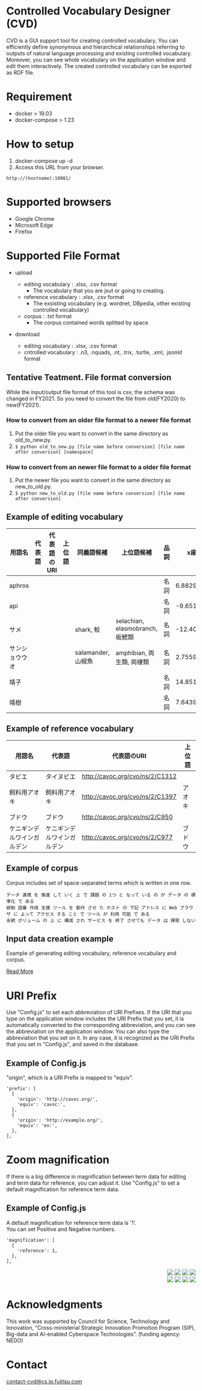 # Controlled Vocabulary Designer (CVD)

CVD is a GUI support tool for creating controlled vocabulary.
You can efficiently define synonymous and hierarchical relationships referring to
outputs of natural language processing and existing controlled vocabulary.
Moreover, you can see whole vocabulary on the application window and edit them interactively.
The created controlled vocabulary can be exported as RDF file.

# Requirement

- docker > 19.03
- docker-compose > 1.23

# How to setup

1. docker-compose up -d
2. Access this URL from your browser.

```
http://(hostname):10081/
```

# Supported browsers

* Google Chrome
* Microsoft Edge
* Firefox

# Supported File Format

* upload
  * editing vocabulary :  .xlsx, .csv format
    * The vocabulary that you are jsut or going to creating.
  * reference vocabulary : .xlsx, .csv format
    * The exsisting vocabulary (e.g. wordnet, DBpedia, other existing controlled vocabulary)
  * corpus : .txt format
    * The corpus contained words splitted by space

* download
  * editing vocabulary : .xlsx, .csv format
  * cntrolled vocabulary : .n3, .nquads, .nt, .trix, .turtle, .xml, .jsonld format


## **Tentative Teatment.** File format conversion

While the input/output file format of this tool is csv, the schema was changed in FY2021.
So you need to convert the file from old(FY2020) to new(FY2021).

### How to convert from an older file format to a newer file format
1. Put the older file you want to convert in the same directory as old_to_new.py.
2. ```$ python old_to_new.py [file name before conversion] [file name after conversion] [namespace]```

### How to convert from an newer file format to a older file format
1. Put the newer file you want to convert in the same directory as new_to_old.py.
2. ```$ python new_to_old.py [file name before conversion] [file name after conversion]```


## Example of editing vocabulary

|用語名|代表語|代表語のURI|上位語|同義語候補|上位語候補|品詞|x座標値|y座標値|色1|色2|
|----|----|----|----|----|----|----|----|----|----|----|
|aphros||||||名詞|6.882962381|-0.782237226|black|black|
|api||||||名詞|-9.651039608|15.05839617|black|black|
|サメ||||shark, 鮫|selachian, elasmobranch, 板鰓類|名詞|-12.40469425|1.260754069|black|black|
|サンショウウオ||||salamander, 山椒魚|amphibian, 両生類, 両棲類|名詞|2.755970296|-1.591457808|black|black|
|靖子||||||名詞|14.85126593|-1.219740487|black|black|
|靖樹||||||名詞|7.643998834|-0.408532063|black|black|

## Example of reference vocabulary

|用語名|代表語|代表語のURI|上位語|
|----|----|----|----|
|タビエ|タイヌビエ|http://cavoc.org/cvo/ns/2/C1312||
|飼料用アオキ|飼料用アオキ|http://cavoc.org/cvo/ns/2/C1397|アオキ|
|ブドウ|ブドウ|http://cavoc.org/cvo/ns/2/C950	||
|ケニギンデルワインガルデン|ケニギンデルワインガルデン|http://cavoc.org/cvo/ns/2/C977|ブドウ|


## Example of corpus

Corpus includes set of space-separated terms which is written in one row.

```
データ 連携 を 推進 して いく 上 で 課題 の 1つ と なって いる の が データ の 標準化 で ある
統制 語彙 作成 支援 ツール を 動作 させ た ホスト の 下記 アドレス に Web ブラウザ に よって アクセス する こと で ツール が 利用 可能 で ある
永続 ボリューム の 上 に 構成 され サービス を 終了 させても データ は 揮発 しない
```

## Input data creation example

Example of generating editing vocabulary, reference vocabulary and corpus.

[Read More](example-inputdata-creation/README.md)


# URI Prefix

Use "Config.js" to set each abbreviation of URI Prefixes.
If the URI that you type on the application window includes the URI Prefix that you set, it is automatically converted to the corresponding abbreviation,
and you can see the abbreviation on the application window. You can also type the abbreviation that you set on it. In any case, it is recognized as the URI Prefix that you set in "Config.js", and saved in the database.

## Example of Config.js

"origin", which is a URI Prefix is mapped to "equiv".

```
'prefix': [
  {
    'origin': 'http://cavoc.org/',
    'equiv': 'cavoc:',
  },
  {
    'origin': 'http://example.org/',
    'equiv': 'ex:',
  },
],

```


# Zoom magnification

If there is a big difference in magnification between term data for editing and term data for reference, you can adjust it.
Use "Config.js" to set a default magnification for reference term data.

## Example of Config.js

A default magnification for reference term data is '1'.  
You can set Positive and Negative numbers.

```
'magnification': [
  {
    'reference': 1,
  },
],

```

<div align="right">
    <img src="https://img.shields.io/badge/nginx-1.19.3-color.svg?style=plastic&logo=nginx">
    <img src="https://img.shields.io/badge/npm-lts-red.svg?style=plastic&logo=npm">
    <img src="https://img.shields.io/badge/python-3-blue.svg?style=plastic&logo=python">
    <img src="https://img.shields.io/badge/postgreSQL-12.4-white.svg?style=plastic&logo=postgreSQL">
    <br>
    <img src="https://img.shields.io/badge/react--blue.svg?style=plastic&logo=react">
    <img src="https://img.shields.io/badge/MaterialUI--white.svg?style=plastic&logo=Material-UI">
    <img src="https://img.shields.io/badge/Webpack--blue.svg?style=plastic&logo=Webpack">
    <img src="https://img.shields.io/badge/Flask--white.svg?style=plastic&logo=Flask">
</div>

# Acknowledgments

This work was supported by Council for Science, Technology and Innovation, “Cross-ministerial Strategic Innovation Promotion Program (SIP), Big-data and AI-enabled Cyberspace Technologies”. (funding agency: NEDO)

# Contact
contact-cvd@cs.jp.fujitsu.com
